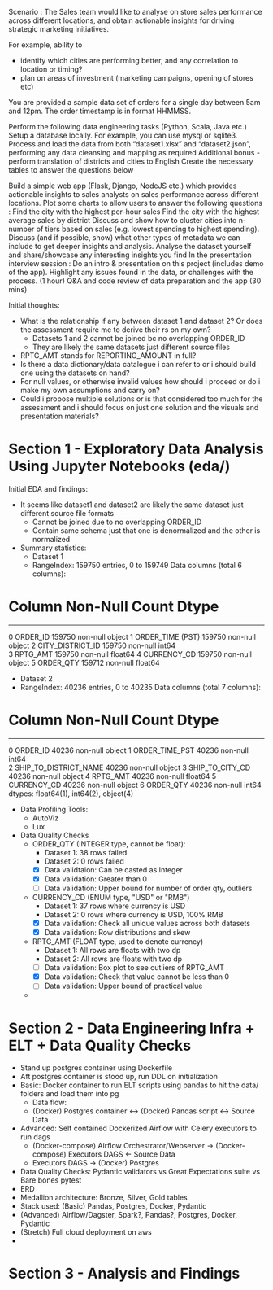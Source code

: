 
Scenario :
The Sales team would like to analyse on store sales performance across different locations, and obtain actionable insights for driving strategic marketing initiatives.

For example, ability to
- identify which cities are performing better, and any correlation to location or timing?
- plan on areas of investment (marketing campaigns, opening of stores etc)

You are provided a sample data set of orders for a single day between 5am and 12pm. The order timestamp is in format HHMMSS.


Perform the following data engineering tasks (Python, Scala, Java etc.)
Setup a database locally. For example, you can use mysql or sqlite3.
Process and load the data from both “dataset1.xlsx” and “dataset2.json”, performing any data cleansing and mapping as required
Additional bonus - perform translation of districts and cities to English
Create the necessary tables to answer the questions below

Build a simple web app (Flask, Django, NodeJS etc.) which provides actionable insights to sales analysts on sales performance across different locations.
Plot some charts to allow users to answer the following questions :
Find the city with the highest per-hour sales
Find the city with the highest average sales by district
Discuss and show how to cluster cities into n-number of tiers based on sales (e.g. lowest spending to highest spending).
Discuss (and if possible, show) what other types of metadata we can include to get deeper insights and analysis.
Analyse the dataset yourself and share/showcase any interesting insights you find
In the presentation interview session : 
Do an intro & presentation on this project (includes demo of the app). Highlight any issues found in the data, or challenges with the process. (1 hour)
Q&A and code review of data preparation and the app (30 mins) 

Initial thoughts:
- What is the relationship if any between dataset 1 and dataset 2? Or does the assessment require me to derive their rs on my own?
  - Datasets 1 and 2 cannot be joined bc no overlapping ORDER_ID 
  - They are likely the same datasets just different source files
- RPTG_AMT stands for REPORTING_AMOUNT in full?
- Is there a data dictionary/data catalogue i can refer to or i should build one using the datasets on hand?
- For null values, or otherwise invalid values how should i proceed or do i make my own assumptions and carry on?
- Could i propose multiple solutions or is that considered too much for the assessment and i should focus on just one solution and the visuals and presentation materials?

# Section 1 - Exploratory Data Analysis Using Jupyter Notebooks (eda/)
Initial EDA and findings:
- It seems like dataset1 and dataset2 are likely the same dataset just different source file formats
  - Cannot be joined due to no overlapping ORDER_ID
  - Contain same schema just that one is denormalized and the other is normalized
- Summary statistics:
  - Dataset 1
  - RangeIndex: 159750 entries, 0 to 159749
Data columns (total 6 columns):
 #   Column             Non-Null Count   Dtype  
---  ------             --------------   -----  
 0   ORDER_ID           159750 non-null  object 
 1   ORDER_TIME  (PST)  159750 non-null  object 
 2   CITY_DISTRICT_ID   159750 non-null  int64  
 3   RPTG_AMT           159750 non-null  float64
 4   CURRENCY_CD        159750 non-null  object 
 5   ORDER_QTY          159712 non-null  float64
   - Dataset 2
   - RangeIndex: 40236 entries, 0 to 40235
Data columns (total 7 columns):
 #   Column                 Non-Null Count  Dtype  
---  ------                 --------------  -----  
 0   ORDER_ID               40236 non-null  object 
 1   ORDER_TIME_PST         40236 non-null  int64  
 2   SHIP_TO_DISTRICT_NAME  40236 non-null  object 
 3   SHIP_TO_CITY_CD        40236 non-null  object 
 4   RPTG_AMT               40236 non-null  float64
 5   CURRENCY_CD            40236 non-null  object 
 6   ORDER_QTY              40236 non-null  int64  
dtypes: float64(1), int64(2), object(4)
- Data Profiling Tools:
  - AutoViz
  - Lux
- Data Quality Checks
  - ORDER_QTY (INTEGER type, cannot be float):
    - Dataset 1: 38 rows failed
    - Dataset 2: 0 rows failed 
    - [x] Data validtaion: Can be casted as Integer
    - [x] Data validation: Greater than 0 
    - [ ] Data validation: Upper bound for number of order qty, outliers
  - CURRENCY_CD (ENUM type, "USD" or "RMB")
    - Dataset 1: 37 rows where currency is USD
    - Dataset 2: 0 rows where currency is USD, 100% RMB
    - [x] Data validation: Check all unique values across both datasets
    - [x] Data validation: Row distributions and skew
  - RPTG_AMT (FLOAT type, used to denote currency)
    - Dataset 1: All rows are floats with two dp
    - Dataset 2: All rows are floats with two dp
    - [ ] Data validation: Box plot to see outliers of RPTG_AMT
    - [x] Data validation: Check that value cannot be less than 0
    - [ ] Data validation: Upper bound of practical value
  - 

# Section 2 - Data Engineering Infra + ELT + Data Quality Checks
- Stand up postgres container using Dockerfile
- Aft postgres container is stood up, run DDL on initialization
- Basic: Docker container to run ELT scripts using pandas to hit the data/ folders and load them into pg
  - Data flow:
  - (Docker) Postgres container <-> (Docker) Pandas script <-> Source Data 
- Advanced: Self contained Dockerized Airflow with Celery executors to run dags
  - (Docker-compose) Airflow Orchestrator/Webserver -> (Docker-compose) Executors DAGS <- Source Data 
  - Executors DAGS -> (Docker) Postgres
- Data Quality Checks: Pydantic validators vs Great Expectations suite vs Bare bones pytest
- ERD
- Medallion architecture: Bronze, Silver, Gold tables
- Stack used: (Basic) Pandas, Postgres, Docker, Pydantic
- (Advanced) Airflow/Dagster, Spark?, Pandas?, Postgres, Docker, Pydantic
- (Stretch) Full cloud deployment on aws 
- 
# Section 3 - Analysis and Findings